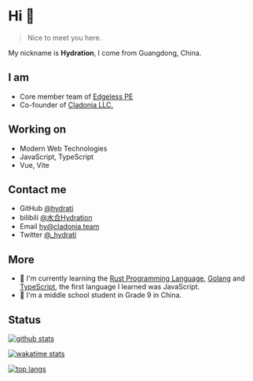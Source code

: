 <!--
**hyroge/hyroge** is a ✨ _special_ ✨ repository because its `README.md` (this file) appears on your GitHub profile.

Here are some ideas to get you started:

- 🔭 I’m currently working on ...
- 🌱 I’m currently learning ...
- 👯 I’m looking to collaborate on ...
- 🤔 I’m looking for help with ...
- 💬 Ask me about ...
- 📫 How to reach me: ...
- 😄 Pronouns: ...
- ⚡ Fun fact: ...
-->
# Hi 👋

> Nice to meet you here.

My nickname is **Hydration**, I come from Guangdong, China.

## I am
- Core member team of [Edgeless PE](https://github.com/EdgelessPE)
- Co-founder of [Cladonia LLC.](https://github.com/cladonia-cn)

## Working on
- Modern Web Technologies
- JavaScript, TypeScript
- Vue, Vite

## Contact me
- GitHub [@hydrati](https://github.com/hydrati)
- bilibili [@水合Hydration](https://space.bilibili.com/98955693)
- Email [hy@cladonia.team](mailto:hy@cladonia.team)
- Twitter [@_hydrati](https://twitter.com/_hydrati)

## More
- 🌱 I'm currently learning the [Rust Programming Language](https://www.rust-lang.org), [Golang](https://go.dev) and [TypeScript](https://www.typescriptlang.org/), the first language I learned was JavaScript.
- 🤔 I'm a middle school student in Grade 9 in China.

## Status
[![github stats](https://github-readme-stats.vercel.app/api?username=hydrati&show_icons=true)](https://github.com/hydrati)

[![wakatime stats](https://github-readme-stats.vercel.app/api/wakatime?username=hyroge&layout=compact)](https://github.com/hydrati)

[![top langs](https://github-readme-stats.vercel.app/api/top-langs/?username=hydrati&layout=compact)](https://github.com/hydrati)
